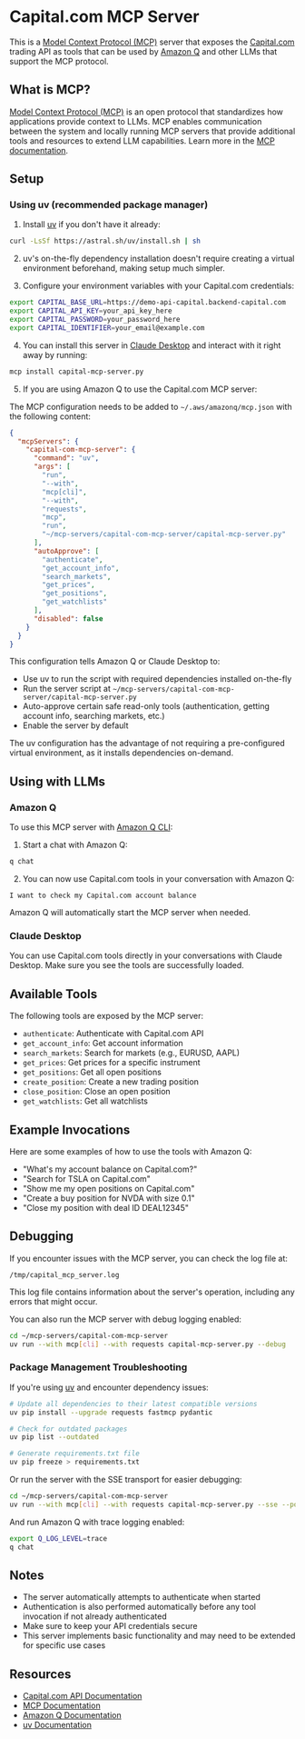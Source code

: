 # Capital.com MCP Server

This is a [Model Context Protocol (MCP)](https://modelcontextprotocol.io/introduction) server that exposes the [Capital.com](https://capital.com/) trading API as tools that can be used by [Amazon Q](https://aws.amazon.com/q/) and other LLMs that support the MCP protocol.

## What is MCP?

[Model Context Protocol (MCP)](https://modelcontextprotocol.io/introduction) is an open protocol that standardizes how applications provide context to LLMs. MCP enables communication between the system and locally running MCP servers that provide additional tools and resources to extend LLM capabilities. Learn more in the [MCP documentation](https://modelcontextprotocol.io/introduction).

## Setup

### Using uv (recommended package manager)

1. Install [uv](https://github.com/astral-sh/uv) if you don't have it already:

```bash
curl -LsSf https://astral.sh/uv/install.sh | sh
```

2. uv's on-the-fly dependency installation doesn't require creating a virtual environment beforehand, making setup much simpler.

3. Configure your environment variables with your Capital.com credentials:

```bash
export CAPITAL_BASE_URL=https://demo-api-capital.backend-capital.com
export CAPITAL_API_KEY=your_api_key_here
export CAPITAL_PASSWORD=your_password_here
export CAPITAL_IDENTIFIER=your_email@example.com
```

4. You can install this server in [Claude Desktop](https://claude.ai/desktop) and interact with it right away by running:

```bash
mcp install capital-mcp-server.py
```

5. If you are using Amazon Q to use the Capital.com MCP server:

The MCP configuration needs to be added to `~/.aws/amazonq/mcp.json` with the following content:

```json
{
  "mcpServers": {
    "capital-com-mcp-server": {
      "command": "uv",  
      "args": [
        "run",
        "--with",
        "mcp[cli]",
        "--with",
        "requests",
        "mcp",
        "run",
        "~/mcp-servers/capital-com-mcp-server/capital-mcp-server.py"
      ],
      "autoApprove": [
        "authenticate",
        "get_account_info",
        "search_markets",
        "get_prices",
        "get_positions",
        "get_watchlists"
      ],
      "disabled": false
    }
  }
}
```

This configuration tells Amazon Q or Claude Desktop to:
- Use uv to run the script with required dependencies installed on-the-fly
- Run the server script at `~/mcp-servers/capital-com-mcp-server/capital-mcp-server.py`
- Auto-approve certain safe read-only tools (authentication, getting account info, searching markets, etc.)
- Enable the server by default

The uv configuration has the advantage of not requiring a pre-configured virtual environment, as it installs dependencies on-demand.

## Using with LLMs

### Amazon Q

To use this MCP server with [Amazon Q CLI](https://aws.amazon.com/q/command-line/):

1. Start a chat with Amazon Q:

```bash
q chat
```

2. You can now use Capital.com tools in your conversation with Amazon Q:

```
I want to check my Capital.com account balance
```

Amazon Q will automatically start the MCP server when needed.

### Claude Desktop

You can use Capital.com tools directly in your conversations with Claude Desktop. Make sure you see the tools are successfully loaded.

## Available Tools

The following tools are exposed by the MCP server:

- `authenticate`: Authenticate with Capital.com API
- `get_account_info`: Get account information
- `search_markets`: Search for markets (e.g., EURUSD, AAPL)
- `get_prices`: Get prices for a specific instrument
- `get_positions`: Get all open positions
- `create_position`: Create a new trading position
- `close_position`: Close an open position
- `get_watchlists`: Get all watchlists

## Example Invocations

Here are some examples of how to use the tools with Amazon Q:

- "What's my account balance on Capital.com?"
- "Search for TSLA on Capital.com"
- "Show me my open positions on Capital.com"
- "Create a buy position for NVDA with size 0.1"
- "Close my position with deal ID DEAL12345"

## Debugging

If you encounter issues with the MCP server, you can check the log file at:
```
/tmp/capital_mcp_server.log
```

This log file contains information about the server's operation, including any errors that might occur.

You can also run the MCP server with debug logging enabled:
```bash
cd ~/mcp-servers/capital-com-mcp-server
uv run --with mcp[cli] --with requests capital-mcp-server.py --debug
```

### Package Management Troubleshooting

If you're using [uv](https://github.com/astral-sh/uv) and encounter dependency issues:

```bash
# Update all dependencies to their latest compatible versions
uv pip install --upgrade requests fastmcp pydantic

# Check for outdated packages
uv pip list --outdated

# Generate requirements.txt file
uv pip freeze > requirements.txt
```

Or run the server with the SSE transport for easier debugging:
```bash
cd ~/mcp-servers/capital-com-mcp-server
uv run --with mcp[cli] --with requests capital-mcp-server.py --sse --port 8080
```

And run Amazon Q with trace logging enabled:
```bash
export Q_LOG_LEVEL=trace
q chat
```

## Notes

- The server automatically attempts to authenticate when started
- Authentication is also performed automatically before any tool invocation if not already authenticated
- Make sure to keep your API credentials secure
- This server implements basic functionality and may need to be extended for specific use cases

## Resources

- [Capital.com API Documentation](https://open-api.capital.com/)
- [MCP Documentation](https://modelcontextprotocol.io/introduction)
- [Amazon Q Documentation](https://docs.aws.amazon.com/amazonq/latest/qdeveloper-ug/what-is.html)
- [uv Documentation](https://github.com/astral-sh/uv)